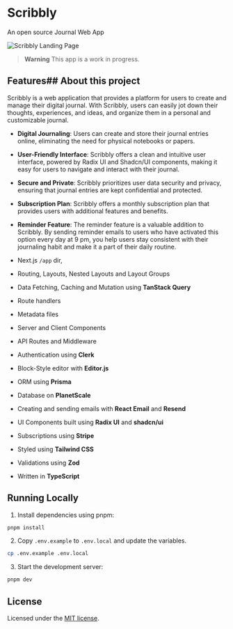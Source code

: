 # Scribbly

An open source Journal Web App

![Scribbly Landing Page](https://res.cloudinary.com/dogdzaavf/image/upload/v1689845679/Screenshot_2023-07-20_150023_noco29.png)

> **Warning**
> This app is a work in progress.

## Features## About this project

Scribbly is a web application that provides a platform for users to create and manage their digital journal. With Scribbly, users can easily jot down their thoughts, experiences, and ideas, and organize them in a personal and customizable journal.

- **Digital Journaling**: Users can create and store their journal entries online, eliminating the need for physical notebooks or papers.
- **User-Friendly Interface**: Scribbly offers a clean and intuitive user interface, powered by Radix UI and Shadcn/UI components, making it easy for users to navigate and interact with their journal.
- **Secure and Private**: Scribbly prioritizes user data security and privacy, ensuring that journal entries are kept confidential and protected.
- **Subscription Plan**: Scribbly offers a monthly subscription plan that provides users with additional features and benefits.
- **Reminder Feature**: The reminder feature is a valuable addition to Scribbly. By sending reminder emails to users who have activated this option every day at 9 pm, you help users stay consistent with their journaling habit and make it a part of their daily routine.

- Next.js `/app` dir,
- Routing, Layouts, Nested Layouts and Layout Groups
- Data Fetching, Caching and Mutation using **TanStack Query**
- Route handlers
- Metadata files
- Server and Client Components
- API Routes and Middleware
- Authentication using **Clerk**
- Block-Style editor with **Editor.js**
- ORM using **Prisma**
- Database on **PlanetScale**
- Creating and sending emails with **React Email** and **Resend**
- UI Components built using **Radix UI** and **shadcn/ui**
- Subscriptions using **Stripe**
- Styled using **Tailwind CSS**
- Validations using **Zod**
- Written in **TypeScript**

## Running Locally

1. Install dependencies using pnpm:

```sh
pnpm install
```

2. Copy `.env.example` to `.env.local` and update the variables.

```sh
cp .env.example .env.local
```

3. Start the development server:

```sh
pnpm dev
```

## License

Licensed under the [MIT license](https://github.com/subhamBharadwaz/scribbly/blob/main/LICENSE.md).
